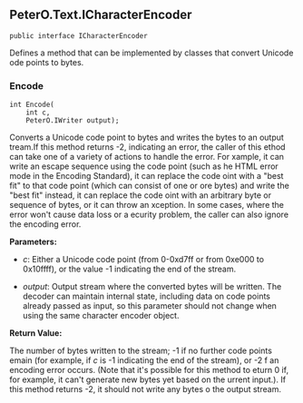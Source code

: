 ## PeterO.Text.ICharacterEncoder

    public interface ICharacterEncoder

Defines a method that can be implemented by classes that convert Unicode ode points to bytes.

### Encode

    int Encode(
        int c,
        PeterO.IWriter output);

Converts a Unicode code point to bytes and writes the bytes to an output tream.If this method returns -2, indicating an error, the caller of this ethod can take one of a variety of actions to handle the error. For xample, it can write an escape sequence using the code point (such as he HTML error mode in the Encoding Standard), it can replace the code oint with a "best fit" to that code point (which can consist of one or ore bytes) and write the "best fit" instead, it can replace the code oint with an arbitrary byte or sequence of bytes, or it can throw an xception. In some cases, where the error won't cause data loss or a ecurity problem, the caller can also ignore the encoding error.

<b>Parameters:</b>

 * <i>c</i>: Either a Unicode code point (from 0-0xd7ff or from 0xe000 to 0x10ffff), or the value -1 indicating the end of the stream.

 * <i>output</i>: Output stream where the converted bytes will be written. The decoder can maintain internal state, including data on code points already passed as input, so this parameter should not change when using the same character encoder object.

<b>Return Value:</b>

The number of bytes written to the stream; -1 if no further code points emain (for example, if _c_ is -1 indicating the end of the stream), or -2 f an encoding error occurs. (Note that it's possible for this method to eturn 0 if, for example, it can't generate new bytes yet based on the urrent input.). If this method returns -2, it should not write any bytes o the output stream.

